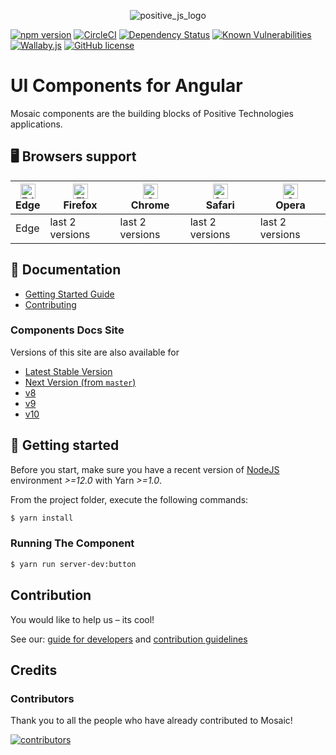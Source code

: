 <p align="center">
    <img src="https://i.ibb.co/fQNPgv6/logo-png-200.png" alt="positive_js_logo" border="0">
</p>

[![npm version](https://badge.fury.io/js/%40ptsecurity%2Fmosaic.svg)](https://badge.fury.io/js/%40ptsecurity%2Fmosaic)
[![CircleCI](https://circleci.com/gh/positive-js/mosaic/tree/master.svg?style=shield)](https://circleci.com/gh/positive-js/mosaic/tree/master)
[![Dependency Status](https://david-dm.org/positive-js/mosaic.svg)](https://david-dm.org/positive-js/mosaic)
[![Known Vulnerabilities](https://snyk.io/test/github/positive-js/mosaic/badge.svg)](https://snyk.io/test/github/positive-js/mosaic)
[![Wallaby.js](https://img.shields.io/badge/wallaby.js-configured-green.svg)](https://wallabyjs.com)
[![GitHub license](https://img.shields.io/badge/license-MIT-blue.svg)](https://github.com/positive-js/mosaic/blob/master/LICENSE)


# UI Components for Angular

Mosaic components are the building blocks of Positive Technologies applications.

## 🖥 Browsers support

| [<img src="https://raw.githubusercontent.com/alrra/browser-logos/master/src/edge/edge_48x48.png" alt="Edge" width="24px" height="24px" />](http://godban.github.io/browsers-support-badges/) <br /> Edge | [<img src="https://raw.githubusercontent.com/alrra/browser-logos/master/src/firefox/firefox_48x48.png" alt="Firefox" width="24px" height="24px" />](http://godban.github.io/browsers-support-badges/) <br />Firefox | [<img src="https://raw.githubusercontent.com/alrra/browser-logos/master/src/chrome/chrome_48x48.png" alt="Chrome" width="24px" height="24px" />](http://godban.github.io/browsers-support-badges/) <br />Chrome | [<img src="https://raw.githubusercontent.com/alrra/browser-logos/master/src/safari/safari_48x48.png" alt="Safari" width="24px" height="24px" />](http://godban.github.io/browsers-support-badges/) <br />Safari | [<img src="https://raw.githubusercontent.com/alrra/browser-logos/master/src/opera/opera_48x48.png" alt="Opera" width="24px" height="24px" />](http://godban.github.io/browsers-support-badges/) <br />Opera |
| --------- | --------- | --------- | --------- | --------- |
|  Edge| last 2 versions| last 2 versions| last 2 versions| last 2 versions


## 📖 Documentation
* [Getting Started Guide][getting-started]
* [Contributing][contributing]

### Components Docs Site
Versions of this site are also available for
- [Latest Stable Version](https://mosaic.ptsecurity.com)
- [Next Version (from `master`)](https://next.mosaic.ptsecurity.com)
- [v8](https://v8.mosaic.ptsecurity.com)
- [v9](https://v9.mosaic.ptsecurity.com)
- [v10](https://v10.mosaic.ptsecurity.com/)


## 🚀 Getting started

Before you start, make sure you have a recent version of [NodeJS](http://nodejs.org/) environment *>=12.0* with Yarn *>=1.0*.

From the project folder, execute the following commands:

```bash
$ yarn install
```

### Running The Component
```bash
$ yarn run server-dev:button
```

## Contribution
You would like to help us – its cool!

See our:
[guide for developers](https://github.com/positive-js/mosaic/blob/master/DEVELOPMENT.md)
and
[contribution guidelines](https://github.com/positive-js/mosaic/blob/master/CONTRIBUTING.md)

## Credits

### Contributors

Thank you to all the people who have already contributed to Mosaic!

[![contributors](https://contributors-img.firebaseapp.com/image?repo=positive-js/mosaic)](https://github.com/positive-js/mosaic/graphs/contributors)


[getting-started]: docs/getting-started.md
[contributing]: docs/guides/00-contributing.md
